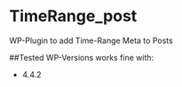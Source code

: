 # TimeRange_post
WP-Plugin to add Time-Range Meta to Posts

##Tested WP-Versions
works fine with:
* 4.4.2
